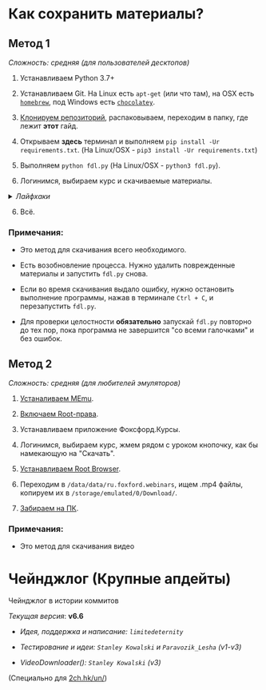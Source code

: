# Как сохранить материалы?

## Метод 1

_Сложность: средняя (для пользователей десктопов)_

1. Устанавливаем Python 3.7+

2. Устанавливаем Git. На Linux есть `apt-get` (или что там), на OSX есть [`homebrew`](https://brew.sh/), под Windows есть [`chocolatey`](https://chocolatey.org/install).

3. [Клонируем репозиторий](https://github.com/limitedeternity/foxford_courses/archive/master.zip), распаковываем, переходим в папку, где лежит **этот** гайд.

4. Открываем **здесь** терминал и выполняем `pip install -Ur requirements.txt`. (На Linux/OSX - `pip3 install -Ur requirements.txt`)

5. Выполняем `python fdl.py` (На Linux/OSX - `python3 fdl.py`).

6. Логинимся, выбираем курс и скачиваемые материалы.


<details>
<summary><i>Лайфхаки</i></summary>

- Можно сильно ускорить вашу работу со скриптом, если использовать параметры. К примеру, можно сразу передать ваш емаил, введя в терминале после fdl.py `--email` , а через пробел ваш емаил. Значения других параметров передаются аналогичным способом. Флагам не нужны значения.

- С помощью параметра `--password` можно передать ваш пароль

- С помощью параметра `--actions` можно указать какие части курса нужно скачивать. Значение `rhc` будет скачивать `R`esourses, `H`omework, `C`onspects. Можно указывать любую комбинацию из букв. Лишние буквы игнорируются

- С помощью параметра `--course` можно указать курс, который будет скачиваться. Название должно быть такое же как и при выборе курсов. Из-за пробелов в названии, сам курс нужно заключать в кавычки `""`

- Указав флаг `--savelist`, создастся файл list.txt со списком доступных курсов

- Можно создать todo.txt и записать на каждой строчке по курсу, который надо будет скачать. Скрипт будет скачивать каждый курс из списка, если специально не указан параметр `--course`. Скачанные курсы он будет заносить в done.txt, и еще раз скачивать не будет. Если при скачивании возникла ошибка, то данные о ней запишутся в файл todo_log.txt

</details>


6. Всё.

### Примечания:

- Это метод для скачивания всего необходимого.

- Есть возобновление процесса. Нужно удалить поврежденные материалы и запустить `fdl.py` снова.

- Если во время скачивания выдало ошибку, нужно остановить выполнение программы, нажав в терминале `Ctrl + C`, и перезапустить `fdl.py`.

- Для проверки целостности **обязательно** запускай `fdl.py` повторно до тех пор, пока программа не завершится "со всеми галочками" и без ошибок.

## Метод 2

_Сложность: средняя (для любителей эмуляторов)_

1. [Устаналиваем MEmu](https://www.memuplay.com/).

2. [Включаем Root-права](https://youtu.be/UYl5zPSnugA).

3. Устанавливаем приложение Фоксфорд.Курсы.

4. Логинимся, выбираем курс, жмем рядом с уроком кнопочку, как бы намекающую на "Скачать".

5. [Устанавливаем Root Browser](https://play.google.com/store/apps/details?id=com.jrummy.root.browserfree).

6. Переходим в `/data/data/ru.foxford.webinars`, ищем .mp4 файлы, копируем их в `/storage/emulated/0/Download/`.

7. [Забираем на ПК](https://www.memuplay.com/blog/2016/06/04/how-to-share-file-between-android-and-windows/).

### Примечания:

- Это метод для скачивания видео

# Чейнджлог (Крупные апдейты)

Чейнджлог в истории коммитов


_Текущая версия_: **v6.6**




- _Идея, поддержка и написание: `limitedeternity`_

- _Тестирование и идеи: `Stanley Kowalski` и `Paravozik_Lesha` (v1-v3)_

- _VideoDownloader(): `Stanley Kowalski` (v3)_

(Специально для [2ch.hk/un/](https://2ch.hk/un/))
